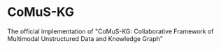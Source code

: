 # CoMuS-KG
The official implementation of "CoMuS-KG:  Collaborative Framework of Multimodal Unstructured Data and Knowledge Graph"
